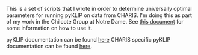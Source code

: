 This is a set of scripts that I wrote in order to determine universally optimal parameters for running pyKLIP on data from CHARIS. I'm doing this as part of my work in the Chilcote Group at Notre Dame. See [this document](https://docs.google.com/document/d/1yX0l96IZs1IxxKCRmriVSAQM3KFGF9U1-FnpJXhcLXo/edit?usp=sharing) for some information on how to use it. 

pyKLIP documentation can be found [here](pyklip.readthedocs.io) CHARIS specific pyKLIP documentation can be found [here](https://bitbucket.org/pyKLIP/pyklip/src/master/docs/source/instruments/CHARIS.rst).
